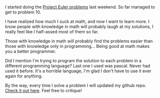 <!--
.. title: Project Euler
.. slug: project-euler
.. date: 2013/03/12 20:01:25
.. tags: programming-projects, math
.. link:
.. description:
-->

I started doing the [Project Euler problems](http://projecteuler.net/)
last weekend. So far managed to get to problem 10.

I have realized how much I suck at math, and now I want to learn more.
I know people with knowledge in math will probably laugh at my solutions,
I really feel like I half-assed most of them so far.

Those with knowledge in math will probably find the problems easier than
those with knowledge only in programming... Being good at math makes you
a better programmer.

Did I mention I'm trying to program the solution to each problem in a
different programming language? Last one I used was pascal. Never had used
it before. It's a horrible language, I'm glad I don't have to use it ever
again for anything.

By the way, every time I solve a problem I will updated my github repo.
[Check it out here](https://github.com/KaeruCT/project-euler). Feel free
to critique!
